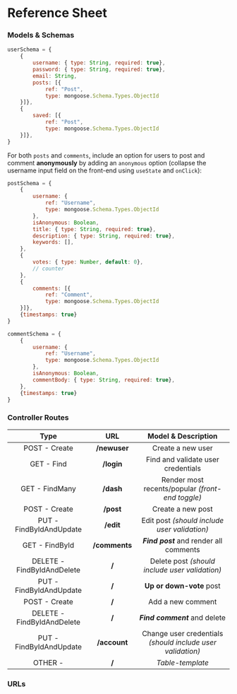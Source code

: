 # Reference Sheet

### Models & Schemas

```js
userSchema = {
    {
        username: { type: String, required: true},
        password: { type: String, required: true},
        email: String,
        posts: [{
            ref: "Post",
            type: mongoose.Schema.Types.ObjectId
    }]},
    {
        saved: [{
            ref: "Post",
            type: mongoose.Schema.Types.ObjectId
    }]},
}    
```

For both `posts` and `comments`, include an option for users to post and comment **anonymously** by adding an `anonymous` option (collapse the username input field on the front-end using `useState` and `onClick`):

```js
postSchema = {
    {
        username: {
            ref: "Username",
            type: mongoose.Schema.Types.ObjectId
        },
        isAnonymous: Boolean,
        title: { type: String, required: true},
        description: { type: String, required: true},
        keywords: [],
    },
    {
        votes: { type: Number, default: 0},
        // counter
    },
    {
        comments: [{
            ref: "Comment",
            type: mongoose.Schema.Types.ObjectId
    }]},
    {timestamps: true}
}
```

```js
commentSchema = {
    {
        username: {
            ref: "Username",
            type: mongoose.Schema.Types.ObjectId
        },
        isAnonymous: Boolean,
        commentBody: { type: String, required: true},
    },
    {timestamps: true}
}
```

### Controller Routes

| Type | URL | Model & Description | 
| :---: | :---: | :---: |
| POST - Create | **/newuser** | Create a new user |
| GET - Find | **/login** | Find and validate user credentials  |
| GET - FindMany | **/dash** | Render most recents/popular *(front-end toggle)* |
| POST - Create | **/post** | Create a new post |
| PUT - FindByIdAndUpdate | **/edit** | Edit post *(should include user validation)* |
| GET - FindById | **/comments** | ***Find post*** and render all comments |
| DELETE - FindByIdAndDelete | **/** | Delete post *(should include user validation)* |
| PUT - FindByIdAndUpdate | **/** | **Up or down-vote** post |
| POST - Create | **/** | Add a new comment |
| DELETE - FindByIdAndDelete| **/** | ***Find comment*** and delete |
| PUT - FindByIdAndUpdate | **/account** | Change user credentials *(should include user validation)* |
| OTHER - | **/** | *Table-template* |


### URLs


